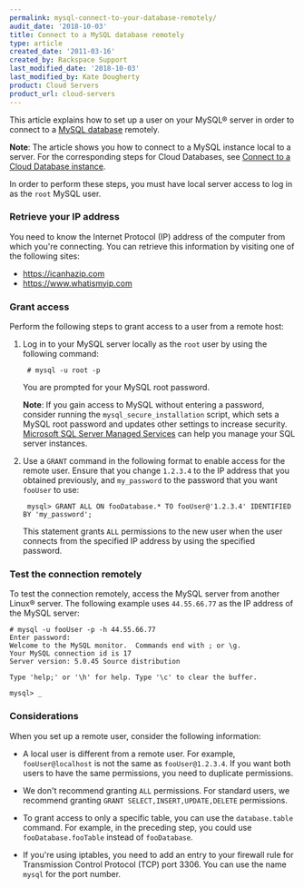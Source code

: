 ```yaml
---
permalink: mysql-connect-to-your-database-remotely/
audit_date: '2018-10-03'
title: Connect to a MySQL database remotely
type: article
created_date: '2011-03-16'
created_by: Rackspace Support
last_modified_date: '2018-10-03'
last_modified_by: Kate Dougherty
product: Cloud Servers
product_url: cloud-servers
---
```


This article explains how to set up a user on your MySQL&reg; server in order
to connect to a [MySQL database](https://www.rackspace.com/cloud/databases)
remotely.

**Note**: The article shows you how to connect to a MySQL instance local to a
server. For the corresponding steps for Cloud Databases, see [Connect to a
Cloud Database
instance](https://support.rackspace.com/how-to/connect-to-a-cloud-databases-instance/).

In order to perform these steps, you must have local server access to log in as
the `root` MySQL user.

### Retrieve your IP address

You need to know the Internet Protocol (IP) address of the computer from which
you're connecting. You can retrieve this information by visiting one of the
following sites:

-   <https://icanhazip.com>
-   <https://www.whatismyip.com>

### Grant access

Perform the following steps to grant access to a user from a remote host:

1. Log in to your MySQL server locally as the `root` user by using the
   following command:

        # mysql -u root -p

    You are prompted for your MySQL root password.

    **Note**: If you gain access to MySQL without entering a password,
    consider running the `mysql_secure_installation` script, which sets a
    MySQL root password and updates other settings to increase
    security. [Microsoft SQL Server Managed
    Services](https://www.rackspace.com/managed-hosting/database-services/microsoft-sql) can help you manage your SQL server instances.

2. Use a `GRANT` command in the following format to enable access for the
   remote user. Ensure that you change `1.2.3.4` to the IP address that you
   obtained previously, and `my_password` to the password that you
   want `fooUser` to use:

        mysql> GRANT ALL ON fooDatabase.* TO fooUser@'1.2.3.4' IDENTIFIED BY 'my_password';

    This statement grants `ALL` permissions to the new user when the user
    connects from the specified IP address by using the specified password.

### Test the connection remotely

To test the connection remotely, access the MySQL server from another
Linux&reg; server. The following example uses `44.55.66.77` as the IP address
of the MySQL server:

    # mysql -u fooUser -p -h 44.55.66.77
    Enter password:
    Welcome to the MySQL monitor.  Commands end with ; or \g.
    Your MySQL connection id is 17
    Server version: 5.0.45 Source distribution

    Type 'help;' or '\h' for help. Type '\c' to clear the buffer.

    mysql> _

### Considerations

When you set up a remote user, consider the following information:

 - A local user is different from a remote user. For example,
   `fooUser@localhost` is not the same as `fooUser@1.2.3.4`. If you want
   both users to have the same permissions, you need to duplicate permissions.

 - We don't recommend granting `ALL` permissions. For standard users, we
   recommend granting `GRANT SELECT,INSERT,UPDATE,DELETE` permissions.

 - To grant access to only a specific table, you can use the `database.table`
   command. For example, in the preceding step, you could use `fooDatabase.fooTable` instead of `fooDatabase`.

 - If you're using iptables, you need to add an entry to your firewall rule
   for Transmission Control Protocol (TCP) port 3306. You can use the name
   `mysql` for the port number.
